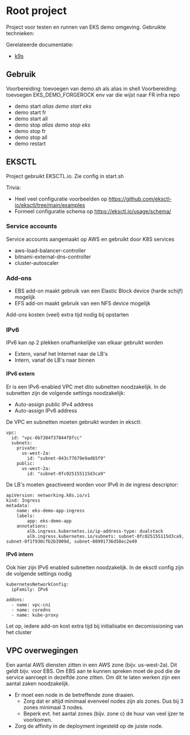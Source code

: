# Root project 

Project voor testen en runnen van EKS demo omgeving. Gebruikte technieken:

Gerelateerde documentatie:

- [k9s](documentation/K9S.md)


## Gebruik

Voorbereiding: toevoegen van demo.sh als alias in shell
Voorbereiding: toevoegen EKS_DEMO_FORGEROCK env var die wijst naar FR infra repo

- demo start _alias demo start eks_
- demo start fr
- demo start all
- demo stop _alias demo stop eks_ 
- demo stop fr 
- demo stop all 
- demo restart

## EKSCTL

Project gebruikt EKSCTL.io. Zie config in start.sh

Trivia:
- Heel veel configuratie voorbeelden op https://github.com/eksctl-io/eksctl/tree/main/examples
- Formeel configuratie schema op https://eksctl.io/usage/schema/

### Service accounts

Service accounts aangemaakt op AWS en gebruikt door K8S services

- aws-load-balancer-controller
- bitnami-external-dns-controller
- cluster-autoscaler

### Add-ons

- EBS add-on maakt gebruik van een Elastic Block device (harde schijf) mogelijk
- EFS add-on maakt gebruik van een NFS device mogelijk

Add-ons kosten (veel) extra tijd nodig bij opstarten

### IPv6

IPv6 kan op 2 plekken onafhankelijke van elkaar gebruikt worden

- Extern, vanaf het Internet naar de LB's
- Intern, vanaf de LB's naar binnen

#### IPv6 extern

Er is een IPv6-enabled VPC met dito subnetten noodzakelijk. In de subnetten zijn de volgende settings noodzakelijk:

- Auto-assign public IPv4 address
- Auto-assign IPv6 address

De VPC en subnetten moeten gebruikt worden in eksctl:

    vpc:
      id: "vpc-0b7384f37844f8fcc"
      subnets:
        private:
          us-west-2a:
            id: "subnet-043c77679e9ad65f9"
        public:
          us-west-2a:
            id: "subnet-0fc025155115d3ca9"

De LB's moeten geactiveerd worden voor IPv6 in de ingress descriptor:

    apiVersion: networking.k8s.io/v1
    kind: Ingress
    metadata:
        name: eks-demo-app-ingress
        labels:
            app: eks-demo-app
        annotations:
            alb.ingress.kubernetes.io/ip-address-type: dualstack
            alb.ingress.kubernetes.io/subnets: subnet-0fc025155115d3ca9, subnet-0f1f930cfb2b3909d, subnet-08991736d58ec2e49

#### IPv6 intern

Ook hier zijn IPv6 enabled subnetten noodzakelijk. In de eksctl config zijn de volgende settings nodig

    kubernetesNetworkConfig:
      ipFamily: IPv6
    
    addons: 
      - name: vpc-cni
      - name: coredns
      - name: kube-proxy

Let op, iedere add-on kost extra tijd bij initialisatie en decomissioning van het cluster

## VPC overwegingen

Een aantal AWS diensten zitten in een AWS zone (bijv. us-west-2a). Dit geldt bijv. voor EBS. Om EBS aan te kunnen spreken moet de pod die de service aanroept in dezelfde zone zitten.
Om dit te laten werken zijn een aantal zaken noodzakelijk.

- Er moet een node in de betreffende zone draaien.
  - Zorg dat er altijd minimaal evenveel nodes zijn als zones. Dus bij 3 zones minimaal 3 nodes.
  - Beperk evt. het aantal zones (bijv. zone c) de huur van veel ijzer te voorkomen.
- Zorg de affinity in de deployment ingesteld op de juiste node.

